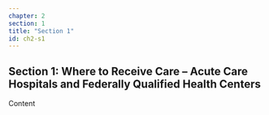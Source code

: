 ```yaml
---
chapter: 2
section: 1
title: "Section 1"
id: ch2-s1
---
```


## Section 1: Where to Receive Care – Acute Care Hospitals and Federally Qualified Health Centers

Content
